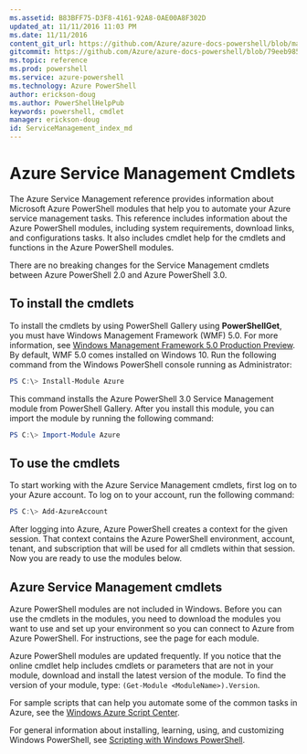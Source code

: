 ```yaml
---
ms.assetid: B83BFF75-D3F8-4161-92A8-0AE00A8F302D
updated_at: 11/11/2016 11:03 PM
ms.date: 11/11/2016
content_git_url: https://github.com/Azure/azure-docs-powershell/blob/master/azureps-cmdlets-docs/ServiceManagement/index.md
gitcommit: https://github.com/Azure/azure-docs-powershell/blob/79eeb985ea480979357fb4695832a0c3d29a48bf/azureps-cmdlets-docs/ServiceManagement/index.md
ms.topic: reference
ms.prod: powershell
ms.service: azure-powershell
ms.technology: Azure PowerShell
author: erickson-doug
ms.author: PowerShellHelpPub
keywords: powershell, cmdlet
manager: erickson-doug
id: ServiceManagement_index_md
---
```


# Azure Service Management Cmdlets

The Azure Service Management reference provides information about Microsoft Azure PowerShell modules that help you to automate your Azure service management tasks.
This reference includes information about the Azure PowerShell modules, including system requirements, download links, and configurations tasks.
It also includes cmdlet help for the cmdlets and functions in the Azure PowerShell modules.

There are no breaking changes for the Service Management cmdlets between Azure PowerShell 2.0 and Azure PowerShell 3.0.

## To install the cmdlets

To install the cmdlets by using PowerShell Gallery using **PowerShellGet**, you must have Windows Management Framework (WMF) 5.0.
For more information, see [Windows Management Framework 5.0 Production Preview](https://www.microsoft.com/en-us/download/details.aspx?id=48729).
By default, WMF 5.0 comes installed on Windows 10.
Run the following command from the Windows PowerShell console running as Administrator:

```PowerShell
PS C:\> Install-Module Azure
```

This command installs the Azure PowerShell 3.0 Service Management module from PowerShell Gallery.
After you install this module, you can import the module by running the following command:

```PowerShell
PS C:\> Import-Module Azure
```

## To use the cmdlets
To start working with the Azure Service Management cmdlets, first log on to your Azure account.
To log on to your account, run the following command:

```PowerShell  
PS C:\> Add-AzureAccount
```

After logging into Azure, Azure PowerShell creates a context for the given session.
That context contains the Azure PowerShell environment, account, tenant, and subscription that will be used for all cmdlets within that session.
Now you are ready to use the modules below.

## Azure Service Management cmdlets

Azure PowerShell modules are not included in Windows.
Before you can use the cmdlets in the modules, you need to download the modules you want to use and set up your environment so you can connect to Azure from Azure PowerShell.
For instructions, see the page for each module.

Azure PowerShell modules are updated frequently.
If you notice that the online cmdlet help includes cmdlets or parameters that are not in your module, download and install the latest version of the module.
To find the version of your module, type: `(Get-Module <ModuleName>).Version`.

For sample scripts that can help you automate some of the common tasks in Azure, see the [Windows Azure Script Center](http://www.windowsazure.com/documentation/scripts/).

For general information about installing, learning, using, and customizing Windows PowerShell, see [Scripting with Windows PowerShell](http://go.microsoft.com/fwlink/p/?linkid=320210).
